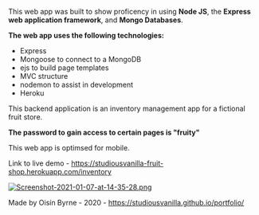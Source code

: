 This web app was built to show proficency in using **Node JS**, the **Express web application framework**, and **Mongo Databases**.

**The web app uses the following technologies:**

- Express
- Mongoose to connect to a MongoDB
- ejs to build page templates
- MVC structure
- nodemon to assist in development
- Heroku

This backend application is an inventory management app for a fictional fruit store.

**The password to gain access to certain pages is "fruity"**

This web app is optimsed for mobile.

Link to live demo - https://studiousvanilla-fruit-shop.herokuapp.com/inventory

[![Screenshot-2021-01-07-at-14-35-28.png](https://i.postimg.cc/13d9Y1SY/Screenshot-2021-01-07-at-14-35-28.png)](https://postimg.cc/rDSXKbKS)

Made by Oisín Byrne - 2020 - https://studiousvanilla.github.io/portfolio/
